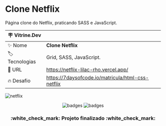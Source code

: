 # Clone Netflix

Página clone do Netflix, praticando SASS e JavaScript.

| :placard: Vitrine.Dev |     |
| -------------  | --- |
| :sparkles: Nome        | **Clone Netflix**
| :label: Tecnologias | Grid, SASS, JavaScript.
| :rocket: URL         | https://netflix-lilac-rho.vercel.app/
| :fire: Desafio     | https://7daysofcode.io/matricula/html-css-netflix
<!-- Inserir imagem com a #vitrinedev ao final do link -->


![netflix](https://github.com/user-attachments/assets/4b776d76-d088-49dc-a9c8-4489d9c9a093#vitrinedev)



<p align="center">
<img src="https://img.shields.io/badge/STATUS-FINALIZADO-green" alt="badges"/>
<img src="https://img.shields.io/github/stars/andreduarte99?style=social" alt="badges"/>
</p>
<h3 align="center"> 
    :white_check_mark: Projeto finalizado  :white_check_mark:
</h3>
